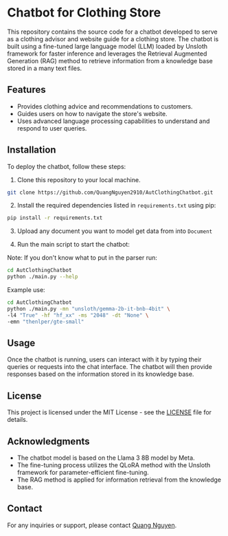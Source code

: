 # Chatbot for Clothing Store

This repository contains the source code for a chatbot developed to serve as a clothing advisor and website guide for a clothing store. The chatbot is built using a fine-tuned large language model (LLM) loaded by Unsloth framework for faster inference and leverages the Retrieval Augmented Generation (RAG) method to retrieve information from a knowledge base stored in a many text files.

## Features

- Provides clothing advice and recommendations to customers.
- Guides users on how to navigate the store's website.
- Uses advanced language processing capabilities to understand and respond to user queries.

## Installation

To deploy the chatbot, follow these steps:

1. Clone this repository to your local machine.

```bash
git clone https://github.com/QuangNguyen2910/AutClothingChatbot.git
```

2. Install the required dependencies listed in `requirements.txt` using pip:

```bash
pip install -r requirements.txt
```

3. Upload any document you want to model get data from into `Document`

4. Run the main script to start the chatbot:

Note: If you don't know what to put in the parser run:

```bash
cd AutClothingChatbot
python ./main.py --help
```


Example use:

```bash
cd AutClothingChatbot
python ./main.py -mn "unsloth/gemma-2b-it-bnb-4bit" \
-l4 "True" -hf "hf_xx" -ms "2048" -dt "None" \
-emn "thenlper/gte-small"
```

## Usage

Once the chatbot is running, users can interact with it by typing their queries or requests into the chat interface. The chatbot will then provide responses based on the information stored in its knowledge base.

## License

This project is licensed under the MIT License - see the [LICENSE](LICENSE) file for details.

## Acknowledgments

- The chatbot model is based on the Llama 3 8B model by Meta.
- The fine-tuning process utilizes the QLoRA method with the Unsloth framework for parameter-efficient fine-tuning.
- The RAG method is applied for information retrieval from the knowledge base.

## Contact

For any inquiries or support, please contact [Quang Nguyen](mailto:nguyenquang71103@gmail.com).
